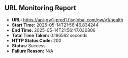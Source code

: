 ## URL Monitoring Report

- **URL:** https://api-gw1-prod1.fisglobal.com/gw/v1/health
- **Start Time:** 2025-05-14T21:56:46.834244
- **End Time:** 2025-05-14T21:56:47.030806
- **Total Time Taken:** 0.196562 seconds
- **HTTP Status Code:** 200
- **Status:** Success
- **Failure Reason:** N/A
